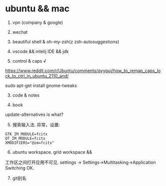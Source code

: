 # ubuntu && mac


1. vpn (company & google)
2. wechat


3. beautiful shell & oh-my-zsh(z zsh-autosuggestions)

2. vscode && intelij IDE && jdk
2. control & caps   √

https://www.reddit.com/r/Ubuntu/comments/qyyquj/how_to_remap_caps_lock_to_ctrl_in_ubuntu_2110_and/

sudo apt-get install gnome-tweaks

3. code & notes 




4. book


update-alternatives is what?


5. 搜索输入法. 异常，设置:

```text
GTK_IM_MODULE=fcitx
QT_IM_MODULE=fcitx
XMODIFIERS="@im=fcitx"
```


6. ubuntu workspace. grid workspace && 

工作区之间打开应用不可见. settings -> Settings->Multitasking->Application Switching OK.


7. git别名
